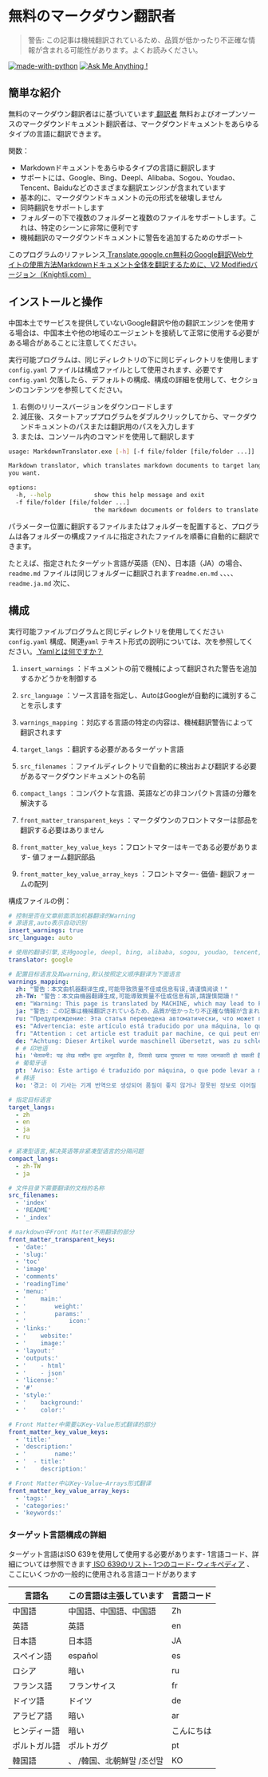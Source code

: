 #  無料のマークダウン翻訳者

> 警告: この記事は機械翻訳されているため、品質が低かったり不正確な情報が含まれる可能性があります。よくお読みください。

[![made-with-python](https://img.shields.io/badge/Made%20with-Python-1f425f.svg)](https://www.python.org/)
[![Ask Me Anything !](https://img.shields.io/badge/Ask%20me-anything-1abc9c.svg)](https://GitHub.com/Naereen/ama)

##  簡単な紹介

 無料のマークダウン翻訳者はに基づいています[ 翻訳者](https://github.com/UlionTse/translators) 無料およびオープンソースのマークダウンドキュメント翻訳者は、マークダウンドキュメントをあらゆるタイプの言語に翻訳できます。

 関数：

-  Markdownドキュメントをあらゆるタイプの言語に翻訳します
-  サポートには、Google、Bing、Deepl、Alibaba、Sogou、Youdao、Tencent、Baiduなどのさまざまな翻訳エンジンが含まれています
-  基本的に、マークダウンドキュメントの元の形式を破壊しません
-  同時翻訳をサポートします
-  フォルダーの下で複数のフォルダーと複数のファイルをサポートします。これは、特定のシーンに非常に便利です
-  機械翻訳のマークダウンドキュメントに警告を追加するためのサポート

 このプログラムのリファレンス[ Translate.google.cn無料のGoogle翻訳Webサイトの使用方法Markdownドキュメント全体を翻訳するために、V2 Modifiedバージョン（Knightli.com）](https://www.knightli.com/zh-tw/2022/04/24/免費-google-翻譯-整篇-markdown-文檔-修改版/)

##  インストールと操作

 中国本土でサービスを提供していないGoogle翻訳や他の翻訳エンジンを使用する場合は、中国本土や他の地域のエージェントを接続して正常に使用する必要がある場合があることに注意してください。

 実行可能プログラムは、同じディレクトリの下に同じディレクトリを使用します`config.yaml` ファイルは構成ファイルとして使用されます、必要です`config.yaml` 欠落したら、デフォルトの構成、構成の詳細を使用して、セクションのコンテンツを参照してください。

1.  右側のリリースバージョンをダウンロードします
2.  減圧後、スタートアッププログラムをダブルクリックしてから、マークダウンドキュメントのパスまたは翻訳用のパスを入力します
3.  または、コンソール内のコマンドを使用して翻訳します

```bash
usage: MarkdownTranslator.exe [-h] [-f file/folder [file/folder ...]]

Markdown translator, which translates markdown documents to target languages
you want.

options:
  -h, --help            show this help message and exit
  -f file/folder [file/folder ...]
                        the markdown documents or folders to translate.
```

 パラメーター位置に翻訳するファイルまたはフォルダーを配置すると、プログラムは各フォルダーの構成ファイルに指定されたファイルを順番に自動的に翻訳できます。

 たとえば、指定されたターゲット言語が英語（EN）、日本語（JA）の場合、`readme.md` ファイルは同じフォルダーに翻訳されます`readme.en.md` 、、、、`readme.ja.md` 次に、

##  構成

 実行可能ファイルプログラムと同じディレクトリを使用してください`config.yaml` 構成、関連`yaml` テキスト形式の説明については、次を参照してください。[ Yamlとは何ですか？](https://www.redhat.com/en/topics/automation/what-is-yaml)

1. `insert_warnings` ：ドキュメントの前で機械によって翻訳された警告を追加するかどうかを制御する

2. `src_language` ：ソース言語を指定し、AutoはGoogleが自動的に識別することを示します

3. `warnings_mapping` ：対応する言語の特定の内容は、機械翻訳警告によって翻訳されます

4. `target_langs` ：翻訳する必要があるターゲット言語

5. `src_filenames` ：ファイルディレクトリで自動的に検出および翻訳する必要があるマークダウンドキュメントの名前

6. `compact_langs` ：コンパクトな言語、英語などの非コンパクト言語の分離を解決する

7. `front_matter_transparent_keys` ：マークダウンのフロントマターは部品を翻訳する必要はありません

8. `front_matter_key_value_keys` ：フロントマターはキーである必要があります- 値フォーム翻訳部品

9. `front_matter_key_value_array_keys` ：フロントマター- 価値- 翻訳フォームの配列

 構成ファイルの例：

```yaml
# 控制是否在文章前面添加机器翻译的Warning
# 源语言,auto表示自动识别
insert_warnings: true
src_language: auto

# 使用的翻译引擎,支持google, deepl, bing, alibaba, sogou, youdao, tencent, baidu等翻译引擎
translator: google

# 配置目标语言及其warning,默认按照定义顺序翻译为下面语言
warnings_mapping:
  zh: "警告：本文由机器翻译生成,可能导致质量不佳或信息有误,请谨慎阅读！"
  zh-TW: "警告：本文由機器翻譯生成,可能導致質量不佳或信息有誤,請謹慎閱讀！"
  en: "Warning: This page is translated by MACHINE, which may lead to POOR QUALITY or INCORRECT INFORMATION, please read with CAUTION!"
  ja: "警告: この記事は機械翻訳されているため、品質が低かったり不正確な情報が含まれる可能性があります. よくお読みください. "
  ru: "Предупреждение: Эта статья переведена автоматически, что может привести к некачественной или неверной информации, пожалуйста, внимательно прочитайте!"
  es: "Advertencia: este artículo está traducido por una máquina, lo que puede dar lugar a una mala calidad o información incorrecta. ¡Lea atentamente!"
  fr: "Attention : cet article est traduit par machine, ce qui peut entraîner une mauvaise qualité ou des informations incorrectes, veuillez lire attentivement !"
  de: "Achtung: Dieser Artikel wurde maschinell übersetzt, was zu schlechter Qualität oder falschen Informationen führen kann, bitte sorgfältig lesen!"
  # # 印地语
  hi: 'चेतावनी: यह लेख मशीन द्वारा अनुवादित है, जिससे खराब गुणवत्ता या गलत जानकारी हो सकती है, कृपया ध्यान से पढ़ें!'
  # 葡萄牙语
  pt: 'Aviso: Este artigo é traduzido por máquina, o que pode levar a má qualidade ou informações incorretas, leia com atenção!'
  # 韩语
  ko: '경고: 이 기사는 기계 번역으로 생성되어 품질이 좋지 않거나 잘못된 정보로 이어질 수 있으므로 주의 깊게 읽으십시오!'

# 指定目标语言
target_langs:
  - zh
  - en
  - ja
  - ru

# 紧凑型语言,解决英语等非紧凑型语言的分隔问题
compact_langs:
  - zh-TW
  - ja

# 文件目录下需要翻译的文档的名称
src_filenames:
  - 'index'
  - 'README'
  - '_index'

# markdown中Front Matter不用翻译的部分
front_matter_transparent_keys:
  - 'date:'
  - 'slug:'
  - 'toc'
  - 'image'
  - 'comments'
  - 'readingTime'
  - 'menu:'
  - '    main:'
  - '        weight:'
  - '        params:'
  - '            icon:'
  - 'links:'
  - '    website:'
  - '    image:'
  - 'layout:'
  - 'outputs:'
  - '    - html'
  - '    - json'
  - 'license:'
  - '#'
  - 'style:'
  - '    background:'
  - '    color:'

# Front Matter中需要以Key-Value形式翻译的部分
front_matter_key_value_keys:
  - 'title:'
  - 'description:'
  - '        name:'
  - '  - title:'
  - '    description:'

# Front Matter中以Key-Value—Arrays形式翻译
front_matter_key_value_array_keys:
  - 'tags:'
  - 'categories:'
  - 'keywords:'
```

###  ターゲット言語構成の詳細

 ターゲット言語はISO 639を使用して使用する必要があります- 1言語コード、詳細については参照できます[ ISO 639のリスト- 1つのコード- ウィキペディア](https://en.wikipedia.org/wiki/List_of_ISO_639-1_codes) 、ここにいくつかの一般的に使用される言語コードがあります

| 言語名| この言語は主張しています| 言語コード|
|----------|------------------------------|--------|
| 中国語| 中国語、中国語、中国語| Zh|
| 英語| 英語| en|
| 日本語| 日本語| JA|
| スペイン語| español| es|
| ロシア| 暗い| ru|
| フランス語| フランサイス| fr|
| ドイツ語| ドイツ| de|
| アラビア語| 暗い| ar|
| ヒンディー語| 暗い| こんにちは|
| ポルトガル語| ポルトガグ| pt|
| 韓国語| 、 /韓国、北朝鮮말 /조선말| KO|


